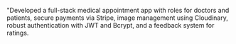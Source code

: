 "Developed a full-stack medical appointment app with roles for doctors and patients, secure payments via Stripe, image management using Cloudinary, robust authentication with JWT and Bcrypt, and a feedback system for ratings.
